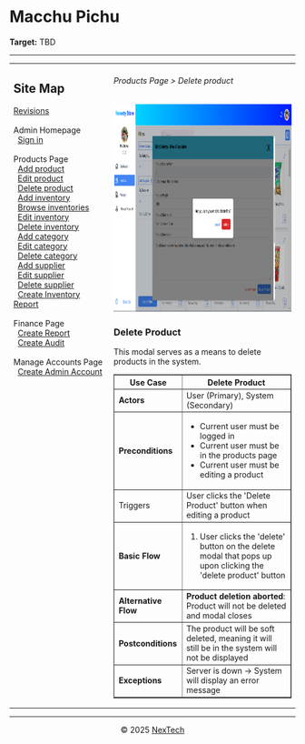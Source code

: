 # Macchu Pichu

**Target:** TBD

---

<table>
  <tr>
    <td valign="top" style="width: 35%;">
      <h2>Site Map</h2>
      <a href="../readme.md">Revisions</a><br><br>     
      Admin Homepage<br>
      &nbsp;&nbsp;<a href="./sign-in.md">Sign in</a><br><br>
      Products Page<br>
      &nbsp;&nbsp;<a href="./add-product.md">Add product</a><br>
      &nbsp;&nbsp;<a href="./edit-product.md">Edit product</a><br>
      &nbsp;&nbsp;<a href="./delete-product.md">Delete product</a><br>
      &nbsp;&nbsp;<a href="./add-inventory.md">Add inventory</a><br>
      &nbsp;&nbsp;<a href="./browse-inventory.md">Browse inventories</a><br>
      &nbsp;&nbsp;<a href="./edit-inventory.md">Edit inventory</a><br>
      &nbsp;&nbsp;<a href="./delete-inventory.md">Delete inventory</a><br>
      &nbsp;&nbsp;<a href="./add-category.md">Add category</a><br>
      &nbsp;&nbsp;<a href="./edit-category.md">Edit category</a><br>
      &nbsp;&nbsp;<a href="./delete-category.md">Delete category</a><br>
      &nbsp;&nbsp;<a href="./add-supplier.md">Add supplier</a><br>
      &nbsp;&nbsp;<a href="./edit-suppplier.md">Edit supplier</a><br>
      &nbsp;&nbsp;<a href="./delete-supplier.md">Delete supplier</a><br>
      &nbsp;&nbsp;<a href="./create-inventory-report.md">Create Inventory Report</a><br><br>
      Finance Page<br>
      &nbsp;&nbsp;<a href="./create-report.md">Create Report</a><br>
      &nbsp;&nbsp;<a href="./create-audit.md">Create Audit</a><br><br>
      Manage Accounts Page<br>
      &nbsp;&nbsp;<a href="./create-admin-account.md">Create Admin Account</a><br><br>
    </td>
    <td valign="top" >
      <h6> Products Page > Delete product </h6>
        <img src = "./mock-ups/delete-product.png" width='720' height='365'/>
      <h3>Delete Product</h3>
      <p>This modal serves as a means to delete products in the system.</p>
      <table border="1">
        <tr>
          <th>Use Case</th>
          <th>Delete Product</th>
        </tr>
        <tr>
          <td><b>Actors</b></td>
          <td>User (Primary), System (Secondary)</td>
        </tr>
        <tr>
          <td><b>Preconditions</b></td>
          <td><ul>
              <li>Current user must be logged in</li>
                <li>Current user must be in the products page</li>
                <li>Current user must be editing a product</li>
          </ul>
          </td>
        </tr>
        <tr>
          <td>Triggers</td>
          <td>User clicks the 'Delete Product' button when editing a product</td>
        </tr>
        <tr>
          <td><b>Basic Flow</b></td>
          <td>
            <ol>
              <li>User clicks the 'delete' button on the delete modal that pops up <br>
              upon clicking the 'delete product' button</li>
            </ol>
          </td>
        </tr>
        <tr>
          <td><b>Alternative Flow</b></td>
          <td>
            <strong>Product deletion aborted</strong>: Product will not be deleted and modal closes
          </td>
        </tr>
        <tr>
          <td><b>Postconditions</b></td>
          <td>
            The product will be soft deleted, meaning it will still be in the system will not be displayed 
          </td>
        </tr>
        <tr>
          <td><b>Exceptions</b></td>
          <td>Server is down → System will display an error message<br>
          </td>
        </tr>
        </table>
    </td>
  </tr>
</table>

---

<div align="center">
  © 2025 <a href="#">NexTech</a>
</div>
